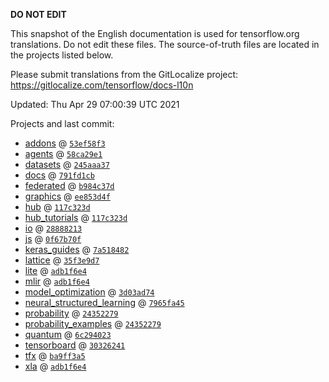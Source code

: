 __DO NOT EDIT__

This snapshot of the English documentation is used for tensorflow.org
translations. Do not edit these files. The source-of-truth files are located in
the projects listed below.

Please submit translations from the GitLocalize project: https://gitlocalize.com/tensorflow/docs-l10n

Updated: Thu Apr 29 07:00:39 UTC 2021

Projects and last commit:

- [addons](https://github.com/tensorflow/addons/tree/master/docs) @ <a href='https://github.com/tensorflow/addons/commit/53ef58f3aac9f3e1c36fca3bccaec73f67cd491c'><code>53ef58f3</code></a>
- [agents](https://github.com/tensorflow/agents/tree/master/docs) @ <a href='https://github.com/tensorflow/agents/commit/58ca29e1c57332bd34d72f9b1387e23743e461c8'><code>58ca29e1</code></a>
- [datasets](https://github.com/tensorflow/datasets/tree/master/docs) @ <a href='https://github.com/tensorflow/datasets/commit/245aaa37d5505b2c43c3e187ecd6458ccc210dbd'><code>245aaa37</code></a>
- [docs](https://github.com/tensorflow/docs/tree/master/site/en) @ <a href='https://github.com/tensorflow/docs/commit/791fd1cb88ae06fdb6bce24275a443707109d253'><code>791fd1cb</code></a>
- [federated](https://github.com/tensorflow/federated/tree/master/docs) @ <a href='https://github.com/tensorflow/federated/commit/b984c37d1b17932fb7201fad4fa9f35351a138d6'><code>b984c37d</code></a>
- [graphics](https://github.com/tensorflow/graphics/tree/master/tensorflow_graphics/g3doc) @ <a href='https://github.com/tensorflow/graphics/commit/ee853d4fbd63352ad091c1bb69d4702ccd71a61a'><code>ee853d4f</code></a>
- [hub](https://github.com/tensorflow/hub/tree/master/docs) @ <a href='https://github.com/tensorflow/hub/commit/117c323d720c8cc1cc4286c164b76737d5fbfce9'><code>117c323d</code></a>
- [hub_tutorials](https://github.com/tensorflow/hub/tree/master/examples/colab) @ <a href='https://github.com/tensorflow/hub/commit/117c323d720c8cc1cc4286c164b76737d5fbfce9'><code>117c323d</code></a>
- [io](https://github.com/tensorflow/io/tree/master/docs) @ <a href='https://github.com/tensorflow/io/commit/288882134ff415ddd6fb4d4c8e2712dfc84fb760'><code>28888213</code></a>
- [js](https://github.com/tensorflow/tfjs-website/tree/master/docs) @ <a href='https://github.com/tensorflow/tfjs-website/commit/0f67b70f3379f800f302a5cc6b78e48d646e325e'><code>0f67b70f</code></a>
- [keras_guides](https://github.com/tensorflow/docs/tree/snapshot-keras/site/en/guide/keras) @ <a href='https://github.com/tensorflow/docs/commit/7a518482b03a75f9bb3fb6fe08d5607c1cbfb59f'><code>7a518482</code></a>
- [lattice](https://github.com/tensorflow/lattice/tree/master/docs) @ <a href='https://github.com/tensorflow/lattice/commit/35f3e9d7da7f90a700d7a903e1818e82965f245c'><code>35f3e9d7</code></a>
- [lite](https://github.com/tensorflow/tensorflow/tree/master/tensorflow/lite/g3doc) @ <a href='https://github.com/tensorflow/tensorflow/commit/adb1f6e42a938fcfc9641112ec2d586539707962'><code>adb1f6e4</code></a>
- [mlir](https://github.com/tensorflow/tensorflow/tree/master/tensorflow/compiler/mlir/g3doc) @ <a href='https://github.com/tensorflow/tensorflow/commit/adb1f6e42a938fcfc9641112ec2d586539707962'><code>adb1f6e4</code></a>
- [model_optimization](https://github.com/tensorflow/model-optimization/tree/master/tensorflow_model_optimization/g3doc) @ <a href='https://github.com/tensorflow/model-optimization/commit/3d03ad74c3c184ad39a95a1dca486a871dace39f'><code>3d03ad74</code></a>
- [neural_structured_learning](https://github.com/tensorflow/neural-structured-learning/tree/master/g3doc) @ <a href='https://github.com/tensorflow/neural-structured-learning/commit/7965fa457db26ec841a423256326a4ba1dce4411'><code>7965fa45</code></a>
- [probability](https://github.com/tensorflow/probability/tree/master/tensorflow_probability/g3doc) @ <a href='https://github.com/tensorflow/probability/commit/24352279e5e255e054bfe9c7bdc7080ecb280fba'><code>24352279</code></a>
- [probability_examples](https://github.com/tensorflow/probability/tree/master/tensorflow_probability/examples/jupyter_notebooks) @ <a href='https://github.com/tensorflow/probability/commit/24352279e5e255e054bfe9c7bdc7080ecb280fba'><code>24352279</code></a>
- [quantum](https://github.com/tensorflow/quantum/tree/master/docs) @ <a href='https://github.com/tensorflow/quantum/commit/6c294023bdf3ed1989ba98d78c198607094163a0'><code>6c294023</code></a>
- [tensorboard](https://github.com/tensorflow/tensorboard/tree/master/docs) @ <a href='https://github.com/tensorflow/tensorboard/commit/30326241776aab9d7a6e1fe3e6d31047079fbd6c'><code>30326241</code></a>
- [tfx](https://github.com/tensorflow/tfx/tree/master/docs) @ <a href='https://github.com/tensorflow/tfx/commit/ba9ff3a50a556a2946fed03bad07944c9b617c61'><code>ba9ff3a5</code></a>
- [xla](https://github.com/tensorflow/tensorflow/tree/master/tensorflow/compiler/xla/g3doc) @ <a href='https://github.com/tensorflow/tensorflow/commit/adb1f6e42a938fcfc9641112ec2d586539707962'><code>adb1f6e4</code></a>

